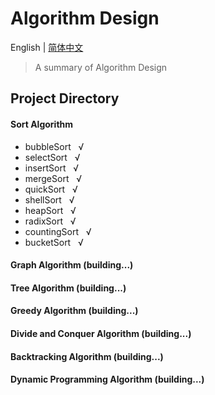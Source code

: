 # Algorithm Design

English | [简体中文](./README-zh.md)

> A summary of Algorithm Design

## Project Directory
#### Sort Algorithm 
+ bubbleSort &nbsp; &radic;
+ selectSort &nbsp; &radic;
+ insertSort &nbsp; &radic;
+ mergeSort &nbsp; &radic;
+ quickSort &nbsp; &radic;
+ shellSort &nbsp; &radic;
+ heapSort &nbsp; &radic;
+ radixSort &nbsp; &radic;
+ countingSort &nbsp; &radic;
+ bucketSort &nbsp; &radic;

#### Graph Algorithm (building...)
#### Tree Algorithm (building...)
#### Greedy Algorithm (building...)
#### Divide and Conquer Algorithm (building...)
#### Backtracking Algorithm (building...)
#### Dynamic Programming Algorithm (building...)
